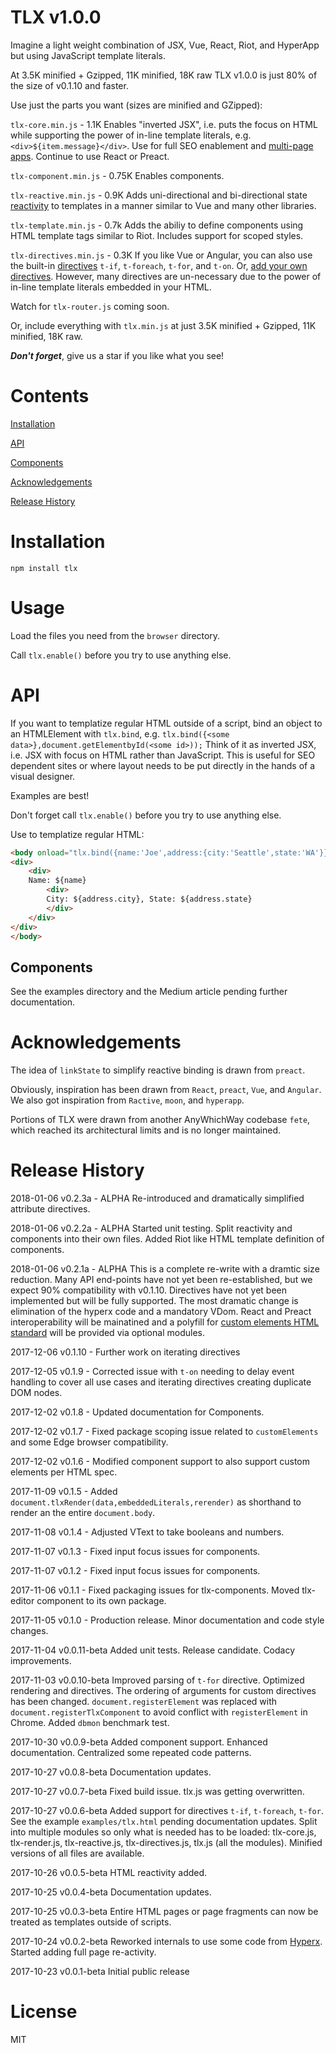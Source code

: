 

# TLX v1.0.0

Imagine a light weight combination of JSX, Vue, React, Riot, and HyperApp but using JavaScript template literals.

At 3.5K minified + Gzipped, 11K minified, 18K raw TLX v1.0.0 is just 80% of the size of v0.1.10 and faster.

Use just the parts you want (sizes are minified and GZipped):

`tlx-core.min.js` - 1.1K Enables "inverted JSX", i.e. puts the focus on HTML while supporting the power of in-line template literals, e.g. `<div>${item.message}</div>`. Use for full SEO enablement and [multi-page apps](#multipage-apps). Continue to use React or Preact.

`tlx-component.min.js` - 0.75K Enables components.

`tlx-reactive.min.js` - 0.9K Adds uni-directional and bi-directional state [reactivity](#reactivity) to templates in a manner similar to Vue and many other libraries.

`tlx-template.min.js` -  0.7k Adds the abiliy to define components using HTML template tags similar to Riot. Includes support for scoped styles.

`tlx-directives.min.js` - 0.3K If you like Vue or Angular, you can also use the built-in [directives](#directives) `t-if`, `t-foreach`, `t-for`, and `t-on`. Or, [add your own directives](#directives). However, many directives are un-necessary due to the power of in-line template literals embedded in your HTML.

Watch for `tlx-router.js` coming soon.

Or, include everything with `tlx.min.js` at just 3.5K minified + Gzipped, 11K minified, 18K raw.

***Don't forget***, give us a star if you like what you see!

# Contents

[Installation](#installation)

[API](#api)

[Components](#components)

[Acknowledgements](#acknowledgements)

[Release History](#release-history)


# Installation

`npm install tlx`

# Usage

Load the files you need from the `browser` directory.

Call `tlx.enable()` before you try to use anything else.

# API

If you want to templatize regular HTML outside of a script, bind an object to an HTMLElement with `tlx.bind`, e.g. `tlx.bind({<some data>},document.getElementbyId(<some id>));` Think of it as inverted JSX, i.e. JSX with focus on HTML rather than JavaScript. This is useful for SEO dependent sites or where layout needs to be put directly in the hands of a visual designer.

Examples are best!

Don't forget call `tlx.enable()` before you try to use anything else.

Use to templatize regular HTML:

```html
<body onload="tlx.bind({name:'Joe',address:{city:'Seattle',state:'WA'}},document.getElementByTagName('body')">
<div>
	<div>
	Name: ${name}
		<div>
		City: ${address.city}, State: ${address.state}
		</div>
	</div>
</div>
</body>
```

## Components

See the examples directory and the Medium article pending further documentation.


# Acknowledgements

The idea of `linkState` to simplify reactive binding is drawn from `preact`.

Obviously, inspiration has been drawn from `React`, `preact`, `Vue`, and `Angular`. We also got inspiration from `Ractive`, `moon`, and `hyperapp`. 

Portions of TLX were drawn from another AnyWhichWay codebase `fete`, which reached its architectural limits and is no longer maintained.

# Release History

2018-01-06 v0.2.3a - ALPHA Re-introduced and dramatically simplified attribute directives.

2018-01-06 v0.2.2a - ALPHA Started unit testing. Split reactivity and components into their own files. Added Riot like HTML template definition of components.

2018-01-06 v0.2.1a - ALPHA This is a complete re-write with a dramtic size reduction. Many API end-points have not yet been re-established, but we expect 90% compatibility with v0.1.10. Directives have not yet been implemented but will be fully supported. The most dramatic change is elimination of the hyperx code and a mandatory VDom. React and Preact interoperability will be mainatined and a polyfill for [custom elements HTML standard](https://developer.mozilla.org/en-US/docs/Web/Web_Components/Custom_Elements) will be provided via optional modules.

2017-12-06 v0.1.10 - Further work on iterating directives

2017-12-05 v0.1.9 - Corrected issue with `t-on` needing to delay event handling to cover all use cases and iterating directives creating duplicate DOM nodes.

2017-12-02 v0.1.8 - Updated documentation for Components.

2017-12-02 v0.1.7 - Fixed package scoping issue related to `customElements` and some Edge browser compatibility.

2017-12-02 v0.1.6 - Modified component support to also support custom elements per HTML spec.

2017-11-09 v0.1.5 - Added `document.tlxRender(data,embeddedLiterals,rerender)` as shorthand to render an the entire `document.body`.

2017-11-08 v0.1.4 - Adjusted VText to take booleans and numbers.

2017-11-07 v0.1.3 - Fixed input focus issues for components.

2017-11-07 v0.1.2 - Fixed input focus issues for components.

2017-11-06 v0.1.1 - Fixed packaging issues for tlx-components. Moved tlx-editor component to its own package.

2017-11-05 v0.1.0 - Production release. Minor documentation and code style changes.

2017-11-04 v0.0.11-beta Added unit tests. Release candidate. Codacy improvements.

2017-11-03 v0.0.10-beta Improved parsing of `t-for` directive. Optimized rendering and directives. The ordering of arguments for custom directives has been changed. `document.registerElement` was replaced with `document.registerTlxComponent` to avoid conflict with `registerElement` in Chrome. Added `dbmon` benchmark test.

2017-10-30 v0.0.9-beta Added component support. Enhanced documentation. Centralized some repeated code patterns.

2017-10-27 v0.0.8-beta Documentation updates.

2017-10-27 v0.0.7-beta Fixed build issue. tlx.js was getting overwritten.

2017-10-27 v0.0.6-beta Added support for directives `t-if`, `t-foreach`, `t-for`. See the example `examples/tlx.html` pending documentation updates. Split into multiple modules so only what is needed has to be loaded: tlx-core.js, tlx-render.js, tlx-reactive.js, tlx-directives.js, tlx.js (all the modules). Minified versions of all files are available.

2017-10-26 v0.0.5-beta HTML reactivity added.

2017-10-25 v0.0.4-beta Documentation updates.

2017-10-25 v0.0.3-beta Entire HTML pages or page fragments can now be treated as templates outside of scripts.

2017-10-24 v0.0.2-beta Reworked internals to use some code from [Hyperx](https://github.com/choojs/hyperx). Started adding full page re-activity.

2017-10-23 v0.0.1-beta Initial public release



# License
 
 MIT